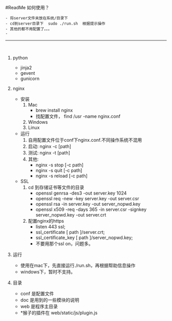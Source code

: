 #ReadMe
如何使用？

	- 将server文件夹放在系统/目录下
	- cd到server目录下  sudo ./run.sh  根据提示操作
	- 其他的都不用配置了。。。
	- 

<hr>
<br>

1. python
	- jinja2
	- gevent
	- gunicorn
2. nginx
    - 安装
    	1. Mac
    		- brew install nginx
    		- 找配置文件， find /usr -name nginx.conf
    	2. Windows
		3. Linux
	- 运行
		1. 自用配置文件位于conf下nginx.conf.不同操作系统不混用
		2. 启动: nginx -c [path]
		3. 测试: nginx -t [path]
		4. 其他:
	  		- nginx -s stop    [-c path]
	  		- nginx -s quit    [-c path]
	  		- nginx -s reload  [-c path]
	- SSL
		1. cd 到存储证书等文件的目录
			- openssl genrsa -des3 -out server.key 1024
			- openssl req -new -key server.key -out server.csr
			- openssl rsa -in server.key -out server_nopwd.key
			- openssl x509 -req -days 365 -in server.csr -signkey server_nopwd.key -out server.crt
		2. 配置nginx的https
			- listen 443 ssl;
			- ssl_certificate   [ path ]/server.crt;
			- ssl_certificate_key  [ path ]/server_nopwd.key;
			- 不要用那个ssl on，问题多。
3. 运行
	- 使用在mac下，先直接运行./run.sh，再根据帮助信息操作
	- windows下，暂时不支持。

4. 目录
	- conf 是配置文件
	- doc  是用到的一些模块的说明
	- web  是程序主目录
	- *猴子的插件在 web/static/js/plugin.js